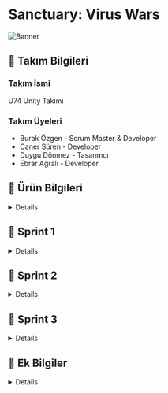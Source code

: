 # Sanctuary: Virus Wars
![Banner](https://github.com/Burakzgen/Sanctuary-Virus-Wars/assets/35861357/1fe64552-a5c5-482b-aa94-f1a32a71d71b)
## 🔸 Takım Bilgileri

### Takım İsmi
U74 Unity Takımı

### Takım Üyeleri
- Burak Özgen - Scrum Master & Developer
- Caner Süren - Developer
- Duygu Dönmez - Tasarımcı
- Ebrar Ağralı - Developer

## 🔸 Ürün Bilgileri

<details>

### Oyun İsmi
Sanctuary: Virus Wars

### Product Backlog URL
[Trello Board](https://trello.com/invite/b/EwQAXDjH/ATTIda09b67bc04e2c59d6d1fd6afec8a851F9E7BE55/grup-74-bootcamp)

### Oyun Açıklaması
'Sanctuary: Virus Wars', oyuncuların hayatta kalmak için stratejik savunma ve saldırı taktiklerini kullanarak mücadele ettikleri bir 3D, tek ve çok oyunculu strateji oyunudur. Dünya, bilinmeyen ve mutasyona uğramış bir virüsün yayılmasıyla kaosa sürüklenmiştir. Oyuncular, Sakura Bölgesi'ndeki son insan sığınağını koruyan lider rolünü üstlenirler. Amacınız, şehri savunmak, kaynakları yönetmek ve insanlığın son umudunu ayakta tutmaktır.

### Oyun Özellikleri
- 3D Strateji ve Savunma
- Tek Oyunculu
- IAP (Uygulama İçi Satın Alımlar)
- Dinamik Düşmanlar
- Çevrim İçi Liderlik Tablosu (PlayFab)

### Hedef Kitle
- Strateji ve savunma oyunları sevenler
- Hikaye odaklı oyun severler
- 16+ genç yetişkinler
- Co-op (İşbirlikçi) oyun severler
- PC ve Konsol oyuncuları

### Kullanılan Teknolojiler ve Araçlar
- Unity URP 2021.3.33f1
- C#
- Blender (3D modelleme)
- Adobe Illustrator (2D asset tasarımı)
- Adobe Photoshop (2D asset tasarımı)
- Git & GitHub (versiyon kontrolü)
- Discord (iletişim)
- Trello (proje yönetimi)
- Goldwave

</details>

## 🔸 Sprint 1

<details>
  
**Sprint Tarihleri**: 24 Haziran 2024 - 7 Temmuz 2024

**Sprint içi puan değerlendirmesi**: 55 puan

### Sprint Hedefi
Oyun fikrinin kararlaştırılması, gerekli asset ve çevre dizaynları hakkında araştırmaların yapılması, Unity projesinin oluşturulup temel oyun mekaniğinin oluşturulması.

### Sprint Backlog
1. Oyun fikrinin kararlaştırılması (10 puan)
2. Genel oyunla ilgili araştırmalar (5 puan)
3. Unity projesinin başlatılması ve temel sahne düzeninin oluşturulması (5 puan)
4. Ana karakterin hareket mekaniklerinin programlanması (15 puan)
5. İlk düşman türünün araştırılması ve projeye eklenmesi (10 puan)
6. Temel çevre dizaynının araştırılıp projeye prototip olarak eklenmesi (10 puan)

### Daily Scrum
Ekip her gün Discord üzerinden iletişim kurarak güncel durumlarını ve planlarını paylaşmıştır. Detaylı Daily Scrum notları [Ekran Görüntüleri]'de bulunmaktadır.

### Sprint Review
- Katılımcılar: Burak Özgen, Caner Süren, Duygu Dönmez, Ebrar Ağralı
- Bayram tatili ve eksik grup üyeleri nedeniyle başlangıç gecikti, ancak tüm ekip oluştuktan sonra proje fikri hızlıca kararlaştırıldı.
- Yapılacak işler ve rollerin dağıtımı yapıldı.
- Map ve karakterlerin sayısına, detaylı bir tasarım diline karar verildi.
- Unity projeleri ve Trello gibi diğer kaynaklardaki ilerleme durumları hazırlandı.
- Yapılacak işlerin planlaması yapıldı.
- İpuçları ve görevlerle ilgili gerekli araştırmalar ve örnekler sunuldu.

#### Tamamlanan İşler
- Trello planlaması sağlandı (5 puan)
- Projeyle ilgili genel araştırmalar yapıldı ve notlar alındı (5 puan)
- Projenin temeli oluşturuldu (5 puan)
- Ana karakter oluşturuldu (10 puan)
- Ana karakterin basit düzeyde animasyon yapısı kuruldu (10 puan)
- Temel düşmanla aralarındaki etkileşimler sağlandı (10 puan)
- Temel düşman yapısı ve gerekli araştırmaları yapıldı (5 puan)
- Temel sahne düzeni yapıldı (5 puan)

### Sprint Retrospective
- Tasarımlarla ilgili ayrı toplantılar yapılarak oyun içi yapılabilecekler konusunda detaylı notlar alındı.
- Düşman karakterleriyle ilgili güncellemeler yapıldı.
- Ana karakterin basit düzeyde tutulması kararlaştırıldı.
- İletişimin artırılması gerektiği konusunda hemfikir olundu.
- Zaman yönetimi konusunda iyileştirmeler yapılması kararlaştırıldı.
- Harita detaylandırılması gerektiği konuşuldu.
- Yapılacak sistemin daha basit düzeyde tutulması kararı alındı.

### Engeller ve Çözümler
- Engel: Bayram tatili nedeniyle başlangıçta gecikme yaşandı.
-   Çözüm: Ekip, gecikmeli başlangıcı telafi etmek için çalışma temposunu ve öncelikleri yeniden belirledi.
- Engel: Akademinin grubu tamamlamasıyla ilgili gecikmeler yaşandı.
-   Çözüm: Ekip, 4 kişi olarak devam etme kararı alındı.
- Engel: Bazı teknik zorluklar (Unity versiyonu uyumsuzluğu) yaşandı.
-   Çözüm: Tüm ekip üyeleri aynı Unity sürümüne geçiş yaptı ve proje yeniden yapılandırıldı.
- Engel: Github uyumluluk sorunları yaşandı
-   Çözüm: Yeni github profili kuruldu.
- Engel: Bireysel iş yoğunluğunun yüksek olması.

### Sprint Board Ekran Görüntüleri
<details>
  
![1](https://github.com/Burakzgen/Sanctuary-Virus-Wars/assets/35861357/7a1a6d6b-daba-4a4b-a58d-d934ff8f3d4f)

</details>

### Ekran Görüntüleri
<details>

![sanctuary_virus_wars_uml_class_diagram drawio](https://github.com/Burakzgen/Sanctuary-Virus-Wars/assets/35861357/4b9de94c-a1a1-4f11-a12b-2d65e623d2d6)

![sanctuary_virus_wars_roadmap_diagram drawio](https://github.com/Burakzgen/Sanctuary-Virus-Wars/assets/35861357/dcb72f8e-7aae-479b-8591-4ec9e91b672e)  

![2](https://github.com/Burakzgen/Sanctuary-Virus-Wars/assets/35861357/27fb009d-e032-40a7-ad3f-47b418605d74)

![3](https://github.com/Burakzgen/Sanctuary-Virus-Wars/assets/35861357/39730194-076e-4318-97ce-ba130585543d)

![4](https://github.com/Burakzgen/Sanctuary-Virus-Wars/assets/35861357/eb38c104-35b2-4518-8f38-13e63b0e6f51)

![EnemyControls](https://github.com/Burakzgen/Sanctuary-Virus-Wars/assets/35861357/fd09c2b7-cbd1-4be2-9d9a-d26c36596d1e)
</details>


## 🔸 Sonraki Sprint Planı
Sprint 2'de (8 Temmuz 2024 - 21 Temmuz 2024) odaklanılacak ana konular:
1. Düşman AI sisteminin geliştirilmesi
2. Kaynak yönetimi sisteminin oluşturulması
3. İlk seviyenin tasarlanması ve uygulanması
4. Kullanıcı arayüzünün (UI) temel tasarımının yapılması

</details>

## 🔸 Sprint 2

<details>
  
**Sprint Tarihleri** : 8 Temmuz 2024 - 21 Temmuz 2024

**Sprint içi puan değerlendirmesi**: 60 puan

### Sprint Hedefi
Düşmanların çeşitlerinin oluşturulması, menü tasarımı ve oyun içi UI animasyonlarının ayarlanması, harita prototiplerinin geliştirilmesi, ev ve bina modellerinin ayarlanması, karakterin etkileşimde bulunabileceği modellerin kodlanması ve prototiplerin üretilmesi.

### Sprint Backlog

1. Düşman çeşitlerinin oluşturulması (15 puan)
2. Menü tasarımı ve UI animasyonlarının ayarlanması (10 puan)
3. Harita prototiplerinin geliştirilmesi (10 puan)
4. Ev ve bina modellerinin ayarlanması (10 puan)
5. Karakterin etkileşimde bulunabileceği modellerin kodlanması (10 puan)
6. Prototiplerin üretilmesi ve test edilmesi (5 puan)

### Daily Scrum
Ekip her gün Discord üzerinden iletişim kurarak güncel durumlarını ve planlarını paylaşmıştır. Detaylı Daily Scrum notları [Ekran Görüntüleri]'de bulunmaktadır.

### Sprint Review
Katılımcılar: Burak Özgen, Caner Süren, Duygu Dönmez, Ebrar Ağralı

- 10 Temmuz Çarşamba günü yapılan toplantıda çevre prototipinin oluşturulmasında hızlanılması gerektiği konuşuldu.
- Oyun içi eksik ve yapılacak durumlarla ilgili Trello notları güncellendi.
- Menü tasarımı netleşti ve animasyonların yapılması kararlaştırıldı.
- Modellerle ilgili olarak, game kit ve modellerin bütün bir şekilde olup olmayacağına karar verildi. Evlerin bütün olarak modellenmesi gerektiği konuşuldu.
- Çevre tasarımı ve haritanın oluşturulmasıyla ilgili kararlar alındı; görevlerin ve ipuçlarının haritaya uyarlanması gerektiği konuşuldu.
- Düşman objelerinin neler olacağına karar verildi.
- Entegre edilebilecek multiplayer özellikleri son sprintte değerlendirildi.

### Tamamlanan İşler

- Düşman çeşitleri oluşturuldu: Zehirle hasar veren düşman, sabit duran düşman, atak gücü yüksek olan düşman, devriye atan düşman modelleri ayarlandı (15 puan)
- Menü tasarımı ve oyun içi UI animasyonları yapıldı (10 puan)
- Harita prototipleri hakkında görüşmeler yapıldı ve prototip geliştirildi (10 puan)
- Ev modelleri ve bina modelleri kararları alındı (10 puan)
- Karakterin etkileşimde bulunabileceği modeller kodlandı ve prototipler üretildi (10 puan)
- Discord ve Trello'dan yorumlarla görüşmeler yapıldı, 2-3 günde bir sesli toplantı yapıldı (5 puan)

### Sprint Retrospective

- Tasarımlarla ilgili ayrı toplantılar yapılarak oyun içi yapılabilecekler konusunda detaylı notlar alındı.
- Düşman karakterleriyle ilgili güncellemeler yapıldı. Her düşmana özel modeller eklendi ve animasyonları yapıldı.
- Ana karakterin basit düzeyde tutulması kararlaştırıldı.
- İletişimin artırılması gerektiği konusunda hemfikir olundu.
- Zaman yönetimi konusunda iyileştirmeler yapılması kararlaştırıldı.
- Harita detaylandırılması gerektiği konuşuldu.
- Yapılacak sistemin daha basit düzeyde tutulması kararı alındı.
- Entegre edilebilecek multiplayer özellikleri son sprintte değerlendirildi.

### Engeller ve Çözümler

- Engel: Çevre prototipinin oluşturulmasında hızlanma gerekliliği.
  - Çözüm: Github üzerinden paylaşılan pluginlerin örnekleri incelenerek prototipler hızla geliştirildi.
- Engel: Menü tasarımı ve animasyonları konusunda tasarımsal belirsizlikler.
  - Çözüm: Menü tasarımı netleştirildi ve animasyonlar yapıldı.
- Engel: Modellerin bütün bir şekilde olup olmayacağı konusunda belirsizlik.
  - Çözüm: Evlerin bütün olarak modellenmesine karar verildi.
- Engel: Çevre tasarımı ve haritanın oluşturulması konusundaki belirsizlikler. Görev yerleri ile ilgili çevrenin uyumsuzluğu.
  - Çözüm: Görevlerin ve ipuçlarının haritaya uyarlanması hakkında kararlar alınarak çözüme kavuşturuldu.
- Engel: Bireysel işlerin yoğunluğu
  - Çözüm: Görev dağılımının esnetilmesi yapıldı.
 
### Sprint Board Ekran Görüntüleri
<details>
  
![9](https://github.com/user-attachments/assets/b4393992-50fe-490a-b899-414347514915)  
</details>

### Ekran Görüntüleri
<details>

![7](https://github.com/user-attachments/assets/0ca4c118-4381-4771-a90a-407751284925)
![T8](https://github.com/user-attachments/assets/fd68166b-d068-4fbd-95e7-feaffc9a594e)
![10](https://github.com/user-attachments/assets/3d7520e2-330f-4f21-833d-b34e70ce16e8)
![11](https://github.com/user-attachments/assets/ad226b4c-ebac-4fba-ab87-40d1cda79b62)
![Ekran_goruntusu_2024-07-17_160038](https://github.com/user-attachments/assets/143d14f7-0452-4705-bbc5-c15ec4457d38)

</details>

### Video
<details>
  
![MenuUI design](https://github.com/user-attachments/assets/cb059b1d-dcba-4de5-8233-ad266933dbdd)
![Menu UI (1)](https://github.com/user-attachments/assets/117b01b6-481f-451c-b0c8-0d7438bfc72d)
![Step_2](https://github.com/user-attachments/assets/b4fd6e77-3efd-46e2-a087-b7f04c3dfdcb)

</details>

## 🔸 Sonraki Sprint Planı
Sprint 3'de (22 Temmuz 2024 - 03 Ağustos 2024) odaklanılacak ana konular:
- Haritanan oyuna uyarlanması
- Kaynak yönetimi sisteminin oluşturulması
- Seviye tasarımının yapılması
- Görevlerin entegre edilmesi
- Seslerin oyuna eklenmesi
- Kullanıcı arayüzünün (UI) temel tasarımının geliştirilmesi
- Düşman AI sisteminin geliştirilmesi
- Animasyon ve efektlerin geliştirilmesi
  
</details>

## 🔸 Sprint 3

<details>

**Sprint Tarihleri**: 22 Temmuz 2024 - 2 Ağustos 2024

**Sprint içi puan değerlendirmesi**: 70 puan

### Sprint Hedefi
Oyunun tamamlanmasına yönelik olarak, tüm temel ve ek özelliklerin entegre edilmesi ve son testlerin yapılması.

### Sprint Backlog

1. Multiplayer sisteminin entegre edilmesinden vazgeçildi.
2. Final seviyelerinin tasarımı ve uygulanması (15 puan)
3. Oyuncu geri bildirimleri doğrultusunda düzeltmelerin yapılması (10 puan)
4. Son düşman türlerinin eklenmesi ve AI geliştirmelerinin tamamlanması (10 puan)
5. Oyun içi ses ve müziklerin eklenmesi (10 puan)
6. Oyun içi tüm UI ve UX tasarımlarının son haline getirilmesi (5 puan)
7. Son performans optimizasyonları ve hata düzeltmeleri (5 puan)

### Daily Scrum
Ekip, iletişim konusunda eksiklikler yaşadı. Son haftalarda Discord üzerinden yazılanlara geri dönüşler yapılmadı. 2-3 günde bir iletişim olmaya başladı. Ekip içinde kişilerin yoğunluğundan kaynaklı iletişim eksikliği oluştu. Görevlerin tamamlanması ile ilgili sorunlar yaşandı. Geri dönüşlerin geç yapılması, iş yükünün doğru ve eşit olmaması negatif etkenlerden biri oldu.

### Sprint Review

Katılımcılar: Burak Özgen, Caner Süren, Duygu Dönmez, Ebrar Ağralı

- Multiplayer sisteminin entegre edilmesinden vazgeçildi.
- Final seviyelerinin tasarımı ve uygulanması
- Oyuncu geri bildirimleri doğrultusunda düzeltmelerin yapılması
- Son düşman türlerinin eklenmesi ve AI geliştirmelerinin tamamlanması 
- Oyun içi ses ve müziklerin eklenmesi
- Oyun içi tüm UI ve UX tasarımlarının son haline getirilmesi
- Son performans optimizasyonları ve hata düzeltmeleri

### Tamamlanan İşler

- Final seviyelerinin tasarımı ve uygulanması (15 puan)
- Oyuncu geri bildirimleri doğrultusunda düzeltmelerin yapılması (5 puan)
- Son düşman türlerinin eklenmesi ve AI geliştirmelerinin tamamlanması (10 puan)
- Oyun içi ses ve müziklerin eklenmesi (10 puan)
- Oyun içi tüm UI ve UX tasarımlarının son haline getirilmesi (5 puan)
- Son performans optimizasyonları ve hata düzeltmeleri (5 puan)
- Görevler, ipuçları, oyun içi bitiş ekranı, loading ekranı, menü ekranları tamamlandı (5 puan)
- Oyun videosu alındı (5 puan)
- Genel oyun tasarımı yapıldı (5 puan)
- Optimizasyon yüzeysel olarak yapıldı (5 puan)

### Sprint Retrospective

- Oyunun tamamlanması için yapılan çalışmalar değerlendirildi.
- Product Owner rolü kararsız kaldı. Discord ve toplantılarda geri dönüşler olmadığı için Ebrar arkadaşımız Erasmus'a başlayacağı için Product Owner rolünü üstlenmek istemedi.

### Engeller ve Çözümler

- Engel: Bireysel işlerin yoğunluğu.
- 	Çözüm: Ekip içi iş yükü dağılımı yeniden değerlendirildi. Bunun neticesinde iş yükü dengesiz bir şekilde dağıltıldı. 
- Engel: Duygu Sönmez'in ekibe katkı sağlamaması.
- 	Çözüm: Diğer ekip üyeleri görevlerini yeniden planladı. Bedava olan assetlere yönelindi bu doğrultuda kalan ekip üyeleriyle proje ilerlemesi sağlandı.
- Engel: Caner Süren'in 21 Temmuz - 04 Ağustos tarihleri arasında yoğun olması.
- 	Çözüm: Görev dağılımı bu yoğunluk göz önünde bulundurularak 2 kişi üzerine doğru yapıldı.
- Engel: Tasarımsal zorluklar ve iş yükünün dengesizlikler oluşması.
- 	Çözüm: -

### Sprint Board Ekran Görüntüleri

<details>

![1](https://github.com/user-attachments/assets/b54fbf9b-0b87-4962-b548-c78b22766804)

</details>

### Ekran Görüntüleri

<details>

![22-24](https://github.com/user-attachments/assets/4c756aed-bc5c-438b-99f7-1a9784043ed0)
![25-26](https://github.com/user-attachments/assets/57f510c6-39cb-4dc9-9785-3c7470ee6dbc)
![27-30](https://github.com/user-attachments/assets/cc9edd2e-1068-4976-b0b5-89b2e8249cbc)
![30](https://github.com/user-attachments/assets/08b7bfbe-01a4-4116-954e-e9c37d4e0296)
![2](https://github.com/user-attachments/assets/efc9784d-82ac-4aa1-9df7-13f36584b97b)
![6](https://github.com/user-attachments/assets/543c0d45-47cb-49c0-b0f1-81ea29cae8be)
![7](https://github.com/user-attachments/assets/8191fb3a-2c0c-4c25-a8ad-afd636cd4f42)
![8](https://github.com/user-attachments/assets/9b8f04b8-7153-45c2-8323-42b9e4d62737)
![Ma_SpawnPoints](https://github.com/user-attachments/assets/a6f4abdf-29d0-4778-abd7-d5c3f6b1e03d)
![Map_1](https://github.com/user-attachments/assets/bcabdb76-a7a0-4277-8a76-dc135d32bd58)
![Map_2](https://github.com/user-attachments/assets/f87dae0d-f266-4180-a4fe-abe96ed4b2f5)
![Map_4](https://github.com/user-attachments/assets/e6d4b26b-35e0-4a6a-8f40-70b206dbdd9c)
![Map_5](https://github.com/user-attachments/assets/b1a94964-a488-41ba-96ff-b31d4131a4fc)
![Map_End](https://github.com/user-attachments/assets/df926fd3-c2da-4f0f-8ecc-6e46f6d54bdd)
![Map_NavMesh](https://github.com/user-attachments/assets/a64e1dc4-5716-4a22-855a-2d30b678e618)
![Warning_Panel](https://github.com/user-attachments/assets/b365cdb6-c34d-4945-b52e-ca1dd7d2a6ee)


</details>
</details>

## 🔸 Ek Bilgiler

<details>
  
### Kullanılan Assetler
[Kullanılan Assetler.pdf](https://github.com/user-attachments/files/16461844/Kullanilan.Assetler.pdf)

### Oyun Videosu
https://youtu.be/amapdOjuWmA

### Oyun Çıktısı
https://drive.google.com/drive/folders/12QcJAzLuChklKLA_Tw1C0dh9lR_ydRM0?usp=drive_link

</details>

